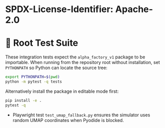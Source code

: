 # SPDX-License-Identifier: Apache-2.0
# 🧪 Root Test Suite

These integration tests expect the `alpha_factory_v1` package to be importable. When running from the repository root without installation, set `PYTHONPATH` so Python can locate the source tree:

```bash
export PYTHONPATH=$(pwd)
python -m pytest -q tests
```

Alternatively install the package in editable mode first:

```bash
pip install -e .
pytest -q
```
- Playwright test `test_umap_fallback.py` ensures the simulator uses random UMAP coordinates when Pyodide is blocked.
